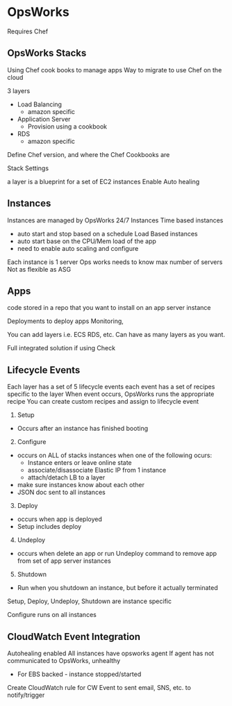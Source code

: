 # OpsWorks

Requires Chef

## OpsWorks Stacks
Using Chef cook books to manage apps
Way to migrate to use Chef on the cloud

3 layers
* Load Balancing
    * amazon specific
* Application Server
    * Provision using a cookbook
* RDS
    * amazon specific

Define Chef version, and where the Chef Cookbooks are

Stack Settings

a layer is a blueprint for a set of EC2 instances
Enable Auto healing

## Instances
Instances are managed by OpsWorks
24/7 Instances
Time based instances
* auto start and stop based on a schedule
Load Based instances
* auto start base on the CPU/Mem load of the app
* need to enable auto scaling and configure

Each instance is 1 server
Ops works needs to know max number of servers
Not as flexible as ASG

## Apps
code stored in a repo that you want to install on an app server instance

Deployments to deploy apps
Monitoring, 

You can add layers
i.e. ECS RDS, etc. 
Can have as many layers as you want.

Full integrated solution if using Check

## Lifecycle Events
Each layer has a set of 5 lifecycle events
each event has a set of recipes specific to the layer
When event occurs, OpsWorks runs the appropriate recipe
You can create custom recipes and assign to lifecycle event

1. Setup
* Occurs after an instance has finished booting

2. Configure
* occurs on ALL of stacks instances when one of the following ocurs: 
    * Instance enters or leave online state
    * associate/disassociate Elastic IP from 1 instance
    * attach/detach LB to a layer
* make sure instances know about each other
* JSON doc sent to all instances

3. Deploy
* occurs when app is deployed
* Setup includes deploy

4. Undeploy
* occurs when delete an app or run Undeploy command to remove app from set of app server instances

5. Shutdown
* Run when you shutdown an instance, but before it actually terminated


Setup, Deploy, Undeploy, Shutdown are instance specific

Configure runs on all instances

## CloudWatch Event Integration
Autohealing enabled
All instances have opsworks agent
If agent has not communicated to OpsWorks, unhealthy

* For EBS backed - instance stopped/started

Create CloudWatch rule for CW Event to sent email, SNS, etc. to notify/trigger

